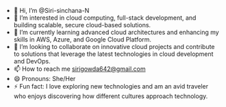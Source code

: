 - 👋 Hi, I’m @Siri-sinchana-N
- 👀 I’m interested in cloud computing, full-stack development, and building scalable, secure cloud-based solutions.
- 🌱 I’m currently learning advanced cloud architectures and enhancing my skills in AWS, Azure, and Google Cloud Platform.
- 💞️ I’m looking to collaborate on innovative cloud projects and contribute to solutions that leverage the latest technologies in cloud development and DevOps.
- 📫 How to reach me sirigowda642@gmail.com
- 😄 Pronouns: She/Her
- ⚡ Fun fact: I love exploring new technologies and am an avid traveler who enjoys discovering how different cultures approach technology.

<!---
Siri-sinchana-N is a ✨ special ✨ repository because its `README.md` (this file) appears on your GitHub profile.
You can click the Preview link to take a look at your changes.
--->
